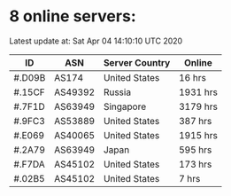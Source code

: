 # 8 online servers:

Latest update at: Sat Apr 04 14:10:10 UTC 2020

| ID | ASN | Server Country | Online |
| -- | --- | -------------- | ------ |
| #.D09B | AS174 | United States | 16 hrs |
| #.15CF | AS49392 | Russia | 1931 hrs |
| #.7F1D | AS63949 | Singapore | 3179 hrs |
| #.9FC3 | AS53889 | United States | 387 hrs |
| #.E069 | AS40065 | United States | 1915 hrs |
| #.2A79 | AS63949 | Japan | 595 hrs |
| #.F7DA | AS45102 | United States | 173 hrs |
| #.02B5 | AS45102 | United States | 7 hrs |

